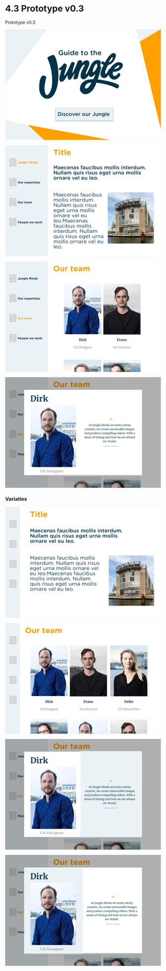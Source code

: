 # 4.3 Prototype v0.3

Prototype v0.3



![](../.gitbook/assets/home.jpg)

![](../.gitbook/assets/foto-en-tekst.jpg)

![](../.gitbook/assets/our-team-menu-open.jpg)



![](../.gitbook/assets/our-team-modal-white.jpg)



### Variaties

![](../.gitbook/assets/foto-en-tekst-variatie.jpg)

![](../.gitbook/assets/our-team-menu-closed%20%281%29.jpg)

![](../.gitbook/assets/blue.jpg)

![](../.gitbook/assets/blue-copy.jpg)

